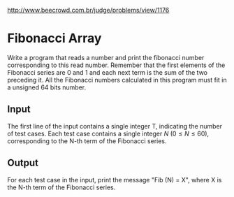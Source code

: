 http://www.beecrowd.com.br/judge/problems/view/1176

# Fibonacci Array

Write a program that reads a number and print the fibonacci number
corresponding to this read number. Remember that the first elements of the
Fibonacci series are 0 and 1 and each next term is the sum of the two
preceding it. All the Fibonacci numbers calculated in this program must fit in
a unsigned 64 bits number.

## Input

The first line of the input contains a single integer T, indicating the number
of test cases. Each test case contains a single integer $N$
($0 \leq N \leq 60$), corresponding to the N-th term of the Fibonacci series.

## Output

For each test case in the input, print the message "Fib (N) = X", where X is
the N-th term of the Fibonacci series.
